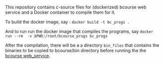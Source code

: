 This repository contains c-source files for (dockerized) bcourse web service and a 
Docker container to compile them for it.

To build the docker image, say :
`docker build -t bc_progs .`

And to run run the docker image that compiles the programs, say 
`docker run --rm  -v $PWD:/root/bcourse_progs bc_progs`

After the compilation, there will be a a directory `bin_files` that contains
the binaries to be copied to bcourse/bin directory before running
the the [bcourse web_service](https://github.com/tomisilander/bcourse).
